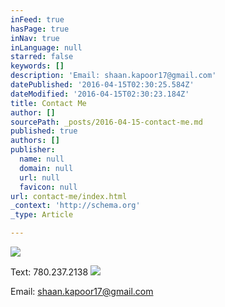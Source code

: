 ```yaml
---
inFeed: true
hasPage: true
inNav: true
inLanguage: null
starred: false
keywords: []
description: 'Email: shaan.kapoor17@gmail.com'
datePublished: '2016-04-15T02:30:25.584Z'
dateModified: '2016-04-15T02:30:23.184Z'
title: Contact Me
author: []
sourcePath: _posts/2016-04-15-contact-me.md
published: true
authors: []
publisher:
  name: null
  domain: null
  url: null
  favicon: null
url: contact-me/index.html
_context: 'http://schema.org'
_type: Article

---
```

![](https://the-grid-user-content.s3-us-west-2.amazonaws.com/5c412226-49e7-4a54-834e-5804286c941c.jpg)

Text: 780.237.2138
![](https://the-grid-user-content.s3-us-west-2.amazonaws.com/702d6bbb-a71b-43a3-bd2b-1f7d64ab05db.jpg)

Email: shaan.kapoor17@gmail.com